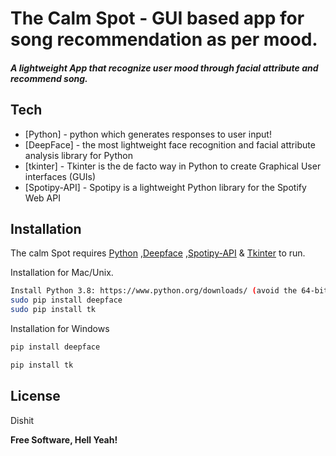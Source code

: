 # The Calm Spot - GUI based app for song recommendation as per mood.

##### A lightweight App that recognize user mood through facial attribute and recommend song.

## Tech

- [Python] - python which generates responses to user input!
- [DeepFace] -  the most lightweight face recognition and facial attribute analysis library for Python
- [tkinter] - Tkinter is the de facto way in Python to create Graphical User interfaces (GUIs)
- [Spotipy-API] - Spotipy is a lightweight Python library for the Spotify Web API


## Installation

The calm Spot requires [Python](https://www.python.org/) ,[Deepface](https://pypi.org/project/deepface/) ,[Spotipy-API](https://spotipy.readthedocs.io/en/2.19.0/) & [Tkinter](https://docs.python.org/3/library/tkinter.html) to run.

Installation for Mac/Unix.

```sh
Install Python 3.8: https://www.python.org/downloads/ (avoid the 64-bit versions)
sudo pip install deepface
sudo pip install tk
```

Installation for Windows

```sh
pip install deepface

pip install tk
```
## License

Dishit

**Free Software, Hell Yeah!**

[//]: # (These are reference links used in the body of this note and get stripped out when the markdown processor does its job. There is no need to format nicely because it shouldn't be seen. Thanks SO - http://stackoverflow.com/questions/4823468/store-comments-in-markdown-syntax)

   [dill]: <https://github.com/joemccann/dillinger>
   [git-repo-url]: <https://github.com/joemccann/dillinger.git>
   [john gruber]: <http://daringfireball.net>
   [df1]: <http://daringfireball.net/projects/markdown/>
   [markdown-it]: <https://github.com/markdown-it/markdown-it>
   [Ace Editor]: <http://ace.ajax.org>
   [node.js]: <http://nodejs.org>
   [Twitter Bootstrap]: <http://twitter.github.com/bootstrap/>
   [jQuery]: <http://jquery.com>
   [@tjholowaychuk]: <http://twitter.com/tjholowaychuk>
   [express]: <http://expressjs.com>
   [AngularJS]: <http://angularjs.org>
   [Gulp]: <http://gulpjs.com>



